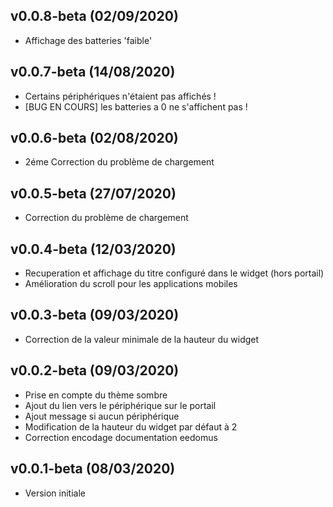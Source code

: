 ## v0.0.8-beta (02/09/2020)

* Affichage des batteries 'faible'

## v0.0.7-beta (14/08/2020)

* Certains périphériques n'étaient pas affichés !
* [BUG EN COURS] les batteries a 0 ne s'affichent pas !

## v0.0.6-beta (02/08/2020)

* 2éme Correction du problème de chargement 

## v0.0.5-beta (27/07/2020)

* Correction du problème de chargement 

## v0.0.4-beta (12/03/2020)

* Recuperation et affichage du titre configuré dans le widget (hors portail)
* Amélioration du scroll pour les applications mobiles

## v0.0.3-beta (09/03/2020)

* Correction de la valeur minimale de la hauteur du widget 

## v0.0.2-beta (09/03/2020)

* Prise en compte du thème sombre 
* Ajout du lien vers le périphérique sur le portail
* Ajout message si aucun périphérique
* Modification  de la hauteur du widget par défaut à 2
* Correction encodage documentation eedomus

## v0.0.1-beta (08/03/2020)

* Version initiale

